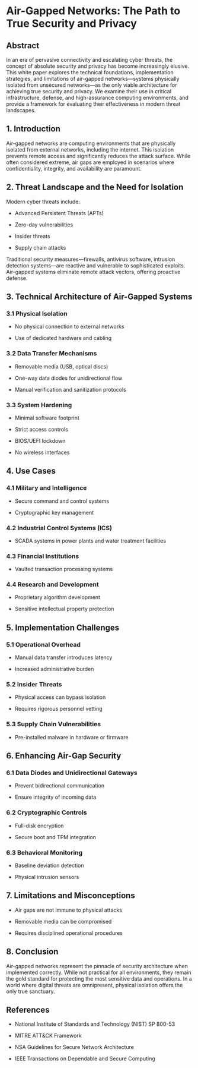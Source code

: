 # Air-Gapped Networks: The Path to True Security and Privacy

## Abstract

In an era of pervasive connectivity and escalating cyber threats, the concept of absolute security and privacy has become increasingly elusive. This white paper explores the technical foundations, implementation strategies, and limitations of air-gapped networks—systems physically isolated from unsecured networks—as the only viable architecture for achieving true security and privacy. We examine their use in critical infrastructure, defense, and high-assurance computing environments, and provide a framework for evaluating their effectiveness in modern threat landscapes.

## 1. Introduction

Air-gapped networks are computing environments that are physically isolated from external networks, including the internet. This isolation prevents remote access and significantly reduces the attack surface. While often considered extreme, air gaps are employed in scenarios where confidentiality, integrity, and availability are paramount.

## 2. Threat Landscape and the Need for Isolation

Modern cyber threats include:

- Advanced Persistent Threats (APTs)
    
- Zero-day vulnerabilities
    
- Insider threats
    
- Supply chain attacks
    

Traditional security measures—firewalls, antivirus software, intrusion detection systems—are reactive and vulnerable to sophisticated exploits. Air-gapped systems eliminate remote attack vectors, offering proactive defense.

## 3. Technical Architecture of Air-Gapped Systems

### 3.1 Physical Isolation

- No physical connection to external networks
    
- Use of dedicated hardware and cabling
    

### 3.2 Data Transfer Mechanisms

- Removable media (USB, optical discs)
    
- One-way data diodes for unidirectional flow
    
- Manual verification and sanitization protocols
    

### 3.3 System Hardening

- Minimal software footprint
    
- Strict access controls
    
- BIOS/UEFI lockdown
    
- No wireless interfaces
    

## 4. Use Cases

### 4.1 Military and Intelligence

- Secure command and control systems
    
- Cryptographic key management
    

### 4.2 Industrial Control Systems (ICS)

- SCADA systems in power plants and water treatment facilities
    

### 4.3 Financial Institutions

- Vaulted transaction processing systems
    

### 4.4 Research and Development

- Proprietary algorithm development
    
- Sensitive intellectual property protection
    

## 5. Implementation Challenges

### 5.1 Operational Overhead

- Manual data transfer introduces latency
    
- Increased administrative burden
    

### 5.2 Insider Threats

- Physical access can bypass isolation
    
- Requires rigorous personnel vetting
    

### 5.3 Supply Chain Vulnerabilities

- Pre-installed malware in hardware or firmware
    

## 6. Enhancing Air-Gap Security

### 6.1 Data Diodes and Unidirectional Gateways

- Prevent bidirectional communication
    
- Ensure integrity of incoming data
    

### 6.2 Cryptographic Controls

- Full-disk encryption
    
- Secure boot and TPM integration
    

### 6.3 Behavioral Monitoring

- Baseline deviation detection
    
- Physical intrusion sensors
    

## 7. Limitations and Misconceptions

- Air gaps are not immune to physical attacks
    
- Removable media can be compromised
    
- Requires disciplined operational procedures
    

## 8. Conclusion

Air-gapped networks represent the pinnacle of security architecture when implemented correctly. While not practical for all environments, they remain the gold standard for protecting the most sensitive data and operations. In a world where digital threats are omnipresent, physical isolation offers the only true sanctuary.

## References

- National Institute of Standards and Technology (NIST) SP 800-53
    
- MITRE ATT&CK Framework
    
- NSA Guidelines for Secure Network Architecture
    
- IEEE Transactions on Dependable and Secure Computing